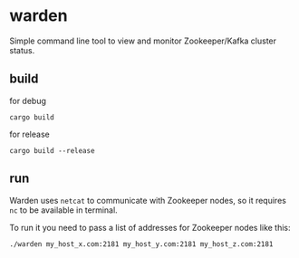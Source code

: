 # warden

Simple command line tool to view and monitor Zookeeper/Kafka cluster status.

## build

for debug
```
cargo build
```

for release
```
cargo build --release
```

## run

Warden uses `netcat` to communicate with Zookeeper nodes, so it requires `nc` to be available in terminal.

To run it you need to pass a list of addresses for Zookeeper nodes like this:
```
./warden my_host_x.com:2181 my_host_y.com:2181 my_host_z.com:2181
```
